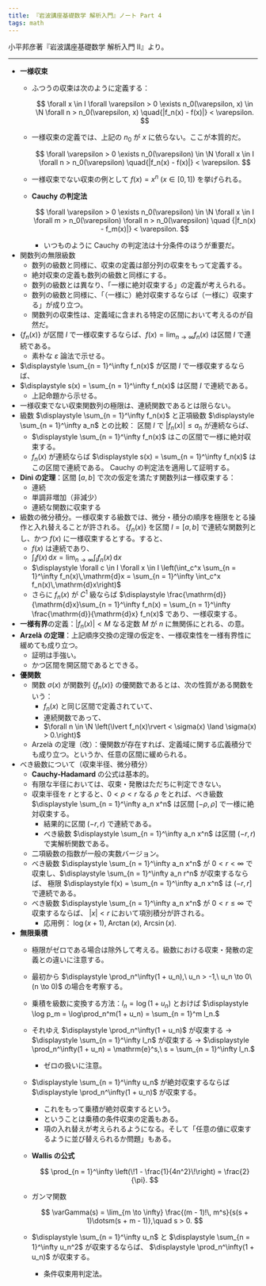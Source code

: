 ```yaml
---
title: 『岩波講座基礎数学 解析入門』ノート Part 4
tags: math
---
```


小平邦彦著『岩波講座基礎数学 解析入門 II』より。

----

* **一様収束**
  * ふつうの収束は次のように定義する：

    $$
    \forall x \in I
    \forall \varepsilon > 0
    \exists n_0(\varepsilon, x) \in \N
    \forall n > n_0(\varepsilon, x)
    \quad{|f_n(x) - f(x)|} < \varepsilon.
    $$

  * 一様収束の定義では、上記の $n_0$ が $x$ に依らない。ここが本質的だ。

    $$
    \forall \varepsilon > 0
    \exists n_0(\varepsilon) \in \N
    \forall x \in I
    \forall n > n_0(\varepsilon)
    \quad{|f_n(x) - f(x)|} < \varepsilon.
    $$

  * 一様収束でない収束の例として $f(x) = x^n\ (x \in [0, 1])$ を挙げられる。
  * **Cauchy の判定法**

    $$
    \forall \varepsilon > 0
    \exists n_0(\varepsilon) \in \N
    \forall x \in I
    \forall m > n_0(\varepsilon)
    \forall n > n_0(\varepsilon)
    \quad {|f_n(x) - f_m(x)|} < \varepsilon.
    $$

    * いつものように Cauchy の判定法は十分条件のほうが重要だ。
* 関数列の無限級数
  * 数列の級数と同様に、収束の定義は部分列の収束をもって定義する。
  * 絶対収束の定義も数列の級数と同様にする。
  * 数列の級数とは異なり、「一様に絶対収束する」の定義が考えられる。
  * 数列の級数と同様に、「（一様に）絶対収束するならば（一様に）収束する」が成り立つ。
  * 関数列の収束性は、定義域に含まれる特定の区間において考えるのが自然だ。
* $\lbrace f_n(x)\rbrace$ が区間 $I$ で一様収束するならば、$f(x) = \displaystyle \lim_{n \to \infty} f_n(x)$ は区間 $I$ で連続である。
  * 素朴な $\varepsilon$ 論法で示せる。
* $\displaystyle \sum_{n = 1}^\infty f_n(x)$ が区間 $I$ で一様収束するならば、
* $\displaystyle s(x) = \sum_{n = 1}^\infty f_n(x)$ は区間 $I$ で連続である。
  * 上記命題から示せる。
* 一様収束でない収束関数列の極限は、連続関数であるとは限らない。
* 級数 $\displaystyle \sum_{n = 1}^\infty f_n(x)$ と正項級数 $\displaystyle \sum_{n = 1}^\infty a_n$ との比較：
  区間 $I$ で $\lvert f_n(x)\rvert \le a_n$ が連続ならば、
  * $\displaystyle \sum_{n = 1}^\infty f_n(x)$ はこの区間で一様に絶対収束する。
  * $f_n(x)$ が連続ならば $\displaystyle s(x) = \sum_{n = 1}^\infty f_n(x)$ はこの区間で連続である。
  Cauchy の判定法を適用して証明する。
* **Dini の定理**：区間 $[a, b]$ で次の仮定を満たす関数列は一様収束する：
  * 連続
  * 単調非増加（非減少）
  * 連続な関数に収束する
* 級数の微分積分。一様収束する級数では、微分・積分の順序を極限をとる操作と入れ替えることが許される。
  $\lbrace f_n(x)\rbrace$ を区間 $I = {[a, b]}$ で連続な関数列とし、かつ $f(x)$ に一様収束するとする。すると、
  * $f(x)$ は連続であり、
  * $\displaystyle \int_If(x)\,\mathrm{d}x = \lim_{n \to \infty}\int_If_n(x)\,\mathrm{d}x$
  * $\displaystyle \forall c \in I \forall x \in I \left(\int_c^x \sum_{n = 1}^\infty f_n(x)\,\mathrm{d}x = \sum_{n = 1}^\infty \int_c^x f_n(x)\,\mathrm{d}x\right)$
  * さらに $f_n(x)$ が $C^1$ 級ならば $\displaystyle \frac{\mathrm{d}}{\mathrm{d}x}\sum_{n = 1}^\infty f_n(x) = \sum_{n = 1}^\infty \frac{\mathrm{d}}{\mathrm{d}x} f_n(x)$ であり、一様収束する。
* **一様有界**の定義：$\lvert f_n(x)\rvert < M$ なる定数 $M$ が $n$ に無関係にとれる、の意。
* **Arzelà の定理**：上記順序交換の定理の仮定を、一様収束性を一様有界性に緩めても成り立つ。
  * 証明は手強い。
  * かつ区間を開区間であるとできる。
* **優関数**
  * 関数 $\sigma(x)$ が関数列 $\lbrace f_n(x)\rbrace$ の優関数であるとは、次の性質がある関数をいう：
    * $f_n(x)$ と同じ区間で定義されていて、
    * 連続関数であって、
    * $\forall n \in \N \left(\lvert f_n(x)\rvert < \sigma(x) \land \sigma(x) > 0.\right)$
  * Arzelà の定理（改）：優関数が存在すれば、定義域に関する広義積分でも成り立つ。というか、任意の区間に緩められる。
* べき級数について（収束半径、微分積分）
  * **Cauchy-Hadamard** の公式は基本的。
  * 有限な半径においては、収束・発散はただちに判定できない。
  * 収束半径を $r$ とすると、$0 < \rho < r$ なる $\rho$ をとれば、べき級数 $\displaystyle \sum_{n = 1}^\infty a_n x^n$ は区間 ${[{-\rho}, \rho]}$ で一様に絶対収束する。
    * 結果的に区間 $(-r, r)$ で連続である。
    * べき級数 $\displaystyle \sum_{n = 1}^\infty a_n x^n$ は区間 $(-r, r)$ で実解析関数である。
  * 二項級数の指数が一般の実数バージョン。
  * べき級数 $\displaystyle \sum_{n = 1}^\infty a_n x^n$ が $0 < r < \infty$ で収束し、$\displaystyle \sum_{n = 1}^\infty a_n r^n$ が収束するならば、
    極限 $\displaystyle f(x) = \sum_{n = 1}^\infty a_n x^n$ は $(-r, r]$ で連続である。
  * べき級数 $\displaystyle \sum_{n = 1}^\infty a_n x^n$ が $0 < r \le \infty$ で収束するならば、
    $\lvert x\rvert < r$ において項別積分が許される。
    * 応用例： $\log(x + 1)$, $\operatorname{Arctan}(x)$, $\operatorname{Arcsin}(x)$.
* **無限乗積**
  * 極限がゼロである場合は除外して考える。級数における収束・発散の定義との違いに注意する。
  * 最初から $\displaystyle \prod_n^\infty(1 + u_n),\ u_n > -1,\ u_n \to 0\ (n \to 0)$ の場合を考察する。
  * 乗積を級数に変換する方法：$l_n = \log(1 + u_n)$ とおけば
    $\displaystyle \log p_m = \log\prod_n^m(1 + u_n) = \sum_{n = 1}^m l_n.$
  * それゆえ $\displaystyle \prod_n^\infty(1 + u_n)$ が収束する $\rightarrow$ $\displaystyle \sum_{n = 1}^\infty l_n$ が収束する $\rightarrow$ $\displaystyle \prod_n^\infty(1 + u_n) = \mathrm{e}^s,\ s = \sum_{n = 1}^\infty l_n.$
    * ゼロの扱いに注意。
  * $\displaystyle \sum_{n = 1}^\infty u_n$ が絶対収束するならば $\displaystyle \prod_n^\infty(1 + u_n)$ が収束する。
    * これをもって乗積が絶対収束するという。
    * ということは乗積の条件収束の定義もある。
    * 項の入れ替えが考えられるようになる。そして「任意の値に収束するように並び替えられるか問題」もある。
  * **Wallis の公式**

    $$
    \prod_{n = 1}^\infty \left(\!1 - \frac{1}{4n^2}\!\right) = \frac{2}{\pi}.
    $$

  * ガンマ関数

    $$
    \varGamma(s) = \lim_{m \to \infty} \frac{(m - 1)!\, m^s}{s(s + 1)\dotsm(s + m - 1)},\quad s > 0.
    $$

  * $\displaystyle \sum_{n = 1}^\infty u_n$ と $\displaystyle \sum_{n = 1}^\infty u_n^2$ が収束するならば、
    $\displaystyle \prod_n^\infty(1 + u_n)$ が収束する。
    * 条件収束用判定法。

